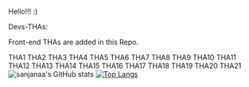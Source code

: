 Hello!!! :)

Devs-THAs:

Front-end THAs are added in this Repo.

THA1
THA2
THA3
THA4
THA5
THA6
THA7
THA8
THA9
THA10
THA11
THA12
THA13
THA14
THA15
THA16
THA17
THA18
THA19
THA20
THA21
![sanjanaa's GitHub stats](https://github-readme-stats.vercel.app/api?username=sanjanaa0506&show_icons=true&theme=radical&hide=contribs,prs,stars,ibs,issues )
[![Top Langs](https://github-readme-stats.vercel.app/api/top-langs/?username=sanjanaa0506&layout=compact)](https://github.com/sanjanaa0506/github-readme-stats)








